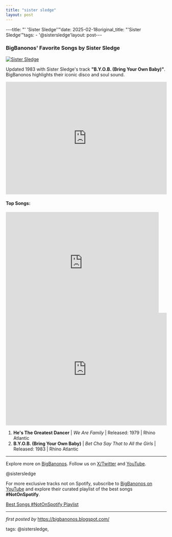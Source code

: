 ```yaml
---
title: "sister sledge"
layout: post
---
```

---title: "' 'Sister Sledge''"date: 2025-02-18original_title: "'Sister Sledge'"tags:  - '@sistersledge'layout: post---<h3>BigBanonos' Favorite Songs by Sister Sledge</h3><div > <a href="https://is1-ssl.mzstatic.com/image/thumb/Music114/v4/ec/51/d2/ec51d221-3b08-06a1-1739-a3fba1007793/mzi.rmpkfyzi.jpg/1200x1200bb.jpg" target="_blank"> <img src="https://is1-ssl.mzstatic.com/image/thumb/Music114/v4/ec/51/d2/ec51d221-3b08-06a1-1739-a3fba1007793/mzi.rmpkfyzi.jpg/1200x1200bb.jpg" alt="Sister Sledge"> </a></div><p>Updated 1983 with Sister Sledge's track <strong>"B.Y.O.B. (Bring Your Own Baby)"</strong>. BigBanonos highlights their iconic disco and soul sound.</p><iframe src="https://open.spotify.com/embed/playlist/0S7620NTv4dWeI81dYf0tp?utm_source=generator" width="100%" height="352" frameBorder="0" allowfullscreen="" allow="autoplay; clipboard-write; encrypted-media; fullscreen; picture-in-picture" loading="lazy"></iframe><h4>Top Songs:</h4><iframe width="95%" height="315" src="https://www.youtube.com/embed/kSP-I8YZ4Qo?list=PLtuNtuTatqI3ADcM_zLmgfpkLlcO5e9Pw" frameborder="0" allowfullscreen></iframe><br /><iframe src="https://open.spotify.com/embed/playlist/0S7620NTv4dWeI81dYf0tp?utm_source=generator" width="100%" height="352" frameBorder="0" allowfullscreen="" allow="autoplay; clipboard-write; encrypted-media; fullscreen; picture-in-picture" loading="lazy"></iframe><ol> <li><strong>He's The Greatest Dancer</strong> | <em>We Are Family</em> | Released: 1979 | Rhino Atlantic</li> <li><strong>B.Y.O.B. (Bring Your Own Baby)</strong> | <em>Bet Cha Say That to All the Girls</em> | Released: 1983 | Rhino Atlantic</li></ol><hr /><p>Explore more on <a href="https://bigbanonos.blogspot.com/" target="_blank">BigBanonos</a>. Follow us on <a href="https://x.com/bigbanonos" target="_blank">X/Twitter</a> and <a href="https://www.youtube.com/@BigBanonos" target="_blank">YouTube</a>.</p><p>@sistersledge</p><!--Subscribe and Playlist Links--><div>    <p>For more exclusive tracks not on Spotify, subscribe to <a href="https://www.youtube.com/@BigBanonos" target="_blank">BigBanonos on YouTube</a> and explore their curated playlist of the best songs <strong>#NotOnSpotify</strong>.</p>    <p><a href="https://www.youtube.com/playlist?list=PLtuNtuTatqI0kFahUCbtbfenC_ET5O_tr" target="_blank">Best Songs #NotOnSpotify Playlist<br /></a></p></div><hr /><p><em>first posted by</em> <a href="https://bigbanonos.blogspot.com/" rel="noopener" target="_new">https://bigbanonos.blogspot.com/</a></p><p>tags: @sistersledge,</p>